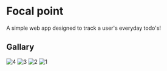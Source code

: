 # Focal point

A simple web app designed to track a user's everyday todo's!

## Gallary


![4](https://github.com/joharido/Focal-Point/assets/45051592/e5246c78-64d9-490d-9808-8cb2a13cd238)
![3](https://github.com/joharido/Focal-Point/assets/45051592/3a8ede6d-ed21-49d0-a8a5-20a8a8c540c1)
![2](https://github.com/joharido/Focal-Point/assets/45051592/70853808-a12f-4efe-a16c-375990698ad7)
![1](https://github.com/joharido/Focal-Point/assets/45051592/f49821e8-4c2d-42f4-b9c9-d3d371b45ab8)
